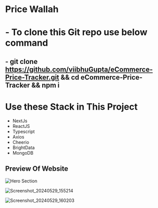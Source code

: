 # Price Wallah  

# - To clone this Git repo use below command
## - git clone https://github.com/viibhuGupta/eCommerce-Price-Tracker.git && cd eCommerce-Price-Tracker && npm i

# Use these Stack in This Project
- NextJs
- ReactJS
- Typescript
- Axios
- Cheerio
- BrightData
- MongoDB


## Preview Of Website
![Hero Section](https://github.com/viibhuGupta/eCommerce-Price-Tracker/assets/108029219/3da593ec-7170-4d54-9e67-6fa795c6c389)


![Screenshot_20240529_155214](https://github.com/viibhuGupta/eCommerce-Price-Tracker/assets/108029219/1950e200-8df6-4d28-819a-a902ad571af7)


![Screenshot_20240529_160203](https://github.com/viibhuGupta/eCommerce-Price-Tracker/assets/108029219/b99dbe1d-9e29-41e3-b99d-2893ff08dd11)









